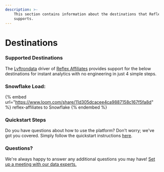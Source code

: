 ```yaml
---
description: >-
    This section contains information about the destinations that Reflex Affiliates
    supports.
---
```


# Destinations

### Supported Destinations

The [Lyftrondata](https://www.lyftrondata.com/) driver of [Reflex Affiliates](https://www.lyftrondata.com/integration/reflex-affiliates/) provides support for the below destinations for instant analytics with no engineering in just 4 simple steps.

### Snowflake Load:

{% embed url="https://www.loom.com/share/11d305dcacee4ca9887158c167f5fa8d" %}
reflex-affiliates to Snowflake
{% endembed %}

### Quickstart Steps

Do you have questions about how to use the platform? Don't worry; we've got you covered. Simply follow the quickstart instructions [here](../../../quickstart-steps.md).

### Questions? <a href="#questions" id="questions"></a>

We're always happy to answer any additional questions you may have! [Set up a meeting with our data experts.](https://www.lyftrondata.com/book-a-meeting/)

